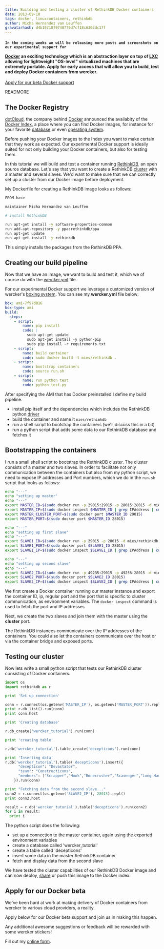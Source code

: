 ```yaml
---
title: Building and testing a cluster of RethinkDB Docker containers
date: 2013-09-10
tags: docker, linuxcontainers, rethinkdb
author: Micha Hernandez van Leuffen
gravatarhash: d4b19718f9748779d7cf18c6303dc17f
---
```


<h4 class="subheader">

    In the coming weeks we will be releasing more posts and screenshots on our experimental support for
<a href="http://docker.io">Docker</a> an exciting technology which is
an abstraction layer on top of <a
href="http://lxc.sourceforge.net/">LXC</a> allowing for lightweight "OS-level"
virtualized machines that are extremely portable.
Apply for early access that will allow you to build, test and deploy Docker containers from wercker.
</h4>

<div class="text-center">
<a href="http://wercker.com/docker/index.html#form" class="button radius secondary">Apply for our beta Docker support</a>
</div>

READMORE

## The Docker Registry

[dotCloud](https://www.dotcloud.com/), the company behind [Docker](http://docker.io) announced the
availabity of the [Docker Index](http://index.docker.io), a place where
you can find Docker images, for instance for your favorite [database](https://index.docker.io/u/mies/rethinkdb/) or
even [operating system](https://index.docker.io/_/ubuntu/).

Before pushing your Docker images to the Index you want to make certain that they work as expected.
Our experimental Docker support is ideally suited for not only building your Docker containers, but also for testing them.

In this tutorial we will build and test a container running [RethinkDB](http://rethinkdb.com), an open source database.
Let's say that you want to create a RethinkDB [cluster](http://rethinkdb.com/docs/start-a-cluster/) with a master and several slaves.
We'd want to make sure that we can correctly set up a cluster from our Docker image before deployment.

My Dockerfile for creating a RethinkDB image looks as follows:

``` bash
FROM base

maintainer Micha Hernandez van Leuffen

# install RethinkDB

run apt-get install -y software-properties-common
run add-apt-repository -y ppa:rethinkdb/ppa
run apt-get update
run apt-get install -y rethinkdb
```

This simply installs the packages from the RethinkDB PPA.

## Creating our build pipeline

Now that we have an image, we want to build and test it, which we of course do with the [wercker.yml](http://devcenter.wercker.com/articles/werckeryml/) file.

For our experimental Docker support we leverage a customized version of wercker's [boxing system](http://devcenter.wercker.com/articles/boxes/). You can see my **wercker.yml** file below:

``` yaml
box: ami-7f97d816
box-type: ami
build:
  steps:
    - script:
        name: pip install
        code: |
          sudo apt-get update
          sudo apt-get install -y python-pip
          sudo pip install -r requirements.txt
    - script:
        name: build container
        code: sudo docker build -t mies/rethinkdb .
    - script:
        name: bootstrap containers
        code: source run.sh
    - script:
        name: run python test
        code: python test.py
```

After specifying the AMI that has Docker preinstalled I define my build pipeline.

* install pip itself and the dependencies which includes the RethinkDB python [driver](http://rethinkdb.com/docs/install-drivers/python/)
* build the container and name it `mies/rethinkdb`
* run a shell script to bootstrap the containers (we'll discuss this in a bit)
* run a python script that adds some data to our RethinkDB database and fetches it

## Bootstrapping the containers

I run a small shell script to bootstrap the RethinkDB cluster. The cluster consists of a master and two slaves.
In order to facilitate not only communication between the containers but also from my python script, we need to expose IP addresses and Port numbers,
which we do in the `run.sh` script that looks as follows:

``` bash
echo "---"
echo "setting up master"
echo "---"
export MASTER_ID=$(sudo docker run -p 29015:29015 -p 28015:28015 -d mies/rethinkdb rethinkdb --bind all)
export MASTER_IP=$(sudo docker inspect $MASTER_ID | grep IPAddress | cut -d '"' -f 4)
export MASTER_CLUSTER_PORT=$(sudo docker port $MASTER_ID 29015)
export MASTER_PORT=$(sudo docker port $MASTER_ID 28015)

echo "---"
echo "setting up first slave"
echo "---"
export SLAVE1_ID=$(sudo docker run -p 29015 -p 28015 -d mies/rethinkdb rethinkdb --join $MASTER_IP:$MASTER_CLUSTER_PORT --bind all)
export SLAVE1_PORT=$(sudo docker port $SLAVE1_ID 28015)
export SLAVE1_IP=$(sudo docker inspect $SLAVE1_ID | grep IPAddress | cut -d '"' -f 4)

echo "---"
echo "setting up second slave"
echo "---"
export SLAVE2_ID=$(sudo docker run -p 49235:29015 -p 49236:28015 -d mies/rethinkdb rethinkdb --join $MASTER_IP:$MASTER_CLUSTER_PORT --bind all)
export SLAVE2_PORT=$(sudo docker port $SLAVE2_ID 28015)
export SLAVE2_IP=$(sudo docker inspect $SLAVE2_ID | grep IPAddress | cut -d '"' -f 4)
```

We first create a Docker container running our master instance and export the container ID, ip, regular port and the port that is specific to cluster communication, as environment variables.
The `docker inspect` command is used to fetch the port and IP addresses.

Next, we create the two slaves and join them with the master using the **cluster** port.

The RethinkDB instances communicate over the IP addresses of the containers. You could also let the containers communicate over the host or via the container bridge and exposed ports.

## Testing our cluster

Now lets write a small python script that tests our RethinkDB cluster consisting of Docker containers.

``` python
import os
import rethinkdb as r

print 'Set up connection'

conn = r.connect(os.getenv('MASTER_IP'), os.getenv('MASTER_PORT')).repl()
print r.db_list().run(conn)
print conn.host

print 'Creating database'

r.db_create('wercker_tutorial').run(conn)

print 'creating table'

r.db('wercker_tutorial').table_create('decepticons').run(conn)

print 'Inserting data'
r.db('wercker_tutorial').table('decepticons').insert({
      "decepticon": "Devastator",
      "team": "Constructicons",
      "members": ["Scrapper","Hook","Bonecrusher","Scavenger","Long Haul","Mixmaster"]
    }).run(conn)

print "Fetching data from the second slave..."
conn2 = r.connect(os.getenv('SLAVE2_IP'), 28015).repl()
print conn2.host

result = r.db('wercker_tutorial').table('decepticons').run(conn2)
for i in result:
  print i
```

The python script does the following:

* set up a connection to the master container, again using the exported environment variables
* create a database called 'wercker_tutorial'
* create a table called 'decepticons'
* insert some data in the master RethinkDB container
* fetch and display data from the second slave

We have tested the cluster capabilities of our RethinkDB Docker image and can now deploy, [share](http://blog.wercker.com/2013/09/06/Building-and-Storing-Docker-Containers.html) or push this image to the Docker index.

## Apply for our Docker beta

We've been hard at work at making delivery of Docker containers from wercker to various cloud providers, a reality.

Apply below for our Docker beta support and join us in making this happen.

Any additional awesome suggestions or feedback will be rewarded with some wercker stickers!

<div id="wufoo-z7x4m1">
Fill out my <a href="http://wercker.wufoo.com/forms/z7x4m1">online form</a>.
</div>
<script type="text/javascript">var z7x4m1;(function(d, t) {
var s = d.createElement(t), options = {
'userName':'wercker',
'formHash':'z7x4m1',
'autoResize':true,
'height':'679',
'async':true,
'header':'show'};
s.src = ('https:' == d.location.protocol ? 'https://' : 'http://') + 'wufoo.com/scripts/embed/form.js';
s.onload = s.onreadystatechange = function() {
var rs = this.readyState; if (rs) if (rs != 'complete') if (rs != 'loaded') return;
try { z7x4m1 = new WufooForm();z7x4m1.initialize(options);z7x4m1.display(); } catch (e) {}};
var scr = d.getElementsByTagName(t)[0], par = scr.parentNode; par.insertBefore(s, scr);
})(document, 'script');</script>

